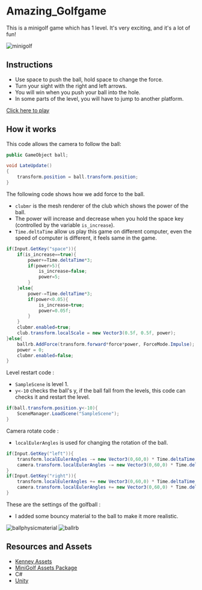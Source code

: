 Amazing_Golfgame
================

This is a minigolf game which has 1 level. It's very exciting, and it's a lot of fun!

![minigolf](https://user-images.githubusercontent.com/87847262/230893120-40314e34-cb8c-4531-876f-7b18283bc22b.jpg)

Instructions
-----------
  - Use space to push the ball, hold space to change the force.
  - Turn your sight with the right and left arrows.
  - You will win when you push your ball into the hole.
  - In some parts of the level, you will have to jump to another platform.

[Click here to play](Amazzzzzing_golfgame_v1/index.html)
  
How it works
------------

This code allows the camera to follow the ball:

~~~c#
public GameObject ball;

void LateUpdate()
{
    transform.position = ball.transform.position;
}
~~~

The following code shows how we add force to the ball.
  - `clubmr` is the mesh renderer of the club which shows the power of the ball.
  - The power will increase and decrease when you hold the space key (controlled by the variable `is_increase`).
  - `Time.deltaTime` allow us play this game on different computer, even the speed of computer is different, it feels same in the game.

~~~c#
if(Input.GetKey("space")){ 
    if(is_increase==true){
        power+=Time.deltaTime*3;
        if(power>5){
            is_increase=false;
            power=5;
        }
    }else{
        power-=Time.deltaTime*3;
        if(power<0.05){
            is_increase=true;
            power=0.05f;
        }
    }
    clubmr.enabled=true;
    club.transform.localScale = new Vector3(0.5f, 0.5f, power);
}else{    
    ballrb.AddForce(transform.forward*force*power, ForceMode.Impulse);
    power = 0;
    clubmr.enabled=false;
}

~~~

Level restart code :
  - `SampleScene` is level 1.
  - `y<-10` checks the ball's y, if the ball fall from the levels, this code can checks it and restart the level.

~~~c#
if(ball.transform.position.y<-10){
    SceneManager.LoadScene("SampleScene");
}
~~~

Camera rotate code :
  - `localEulerAngles` is used for changing the rotation of the ball.

~~~c#
if(Input.GetKey("left")){
    transform.localEulerAngles -= new Vector3(0,60,0) * Time.deltaTime;
    camera.transform.localEulerAngles -= new Vector3(0,60,0) * Time.deltaTime;
}
if(Input.GetKey("right")){
    transform.localEulerAngles += new Vector3(0,60,0) * Time.deltaTime;
    camera.transform.localEulerAngles += new Vector3(0,60,0) * Time.deltaTime;
}
~~~


These are the settings of the golfball :
  - I added some bouncy material to the ball to make it more realistic.

![ballphysicmaterial](https://user-images.githubusercontent.com/87847262/230895362-416db75e-d009-419a-8629-4b31fd9e4f62.jpg)
![ballrb](https://user-images.githubusercontent.com/87847262/230895669-da459d42-7050-4732-b462-6376832ad9e8.jpg)

Resources and Assets
--------------------
  - [Kenney Assets](https://www.kenney.nl/assets)
  - [MiniGolf Assets Package](https://www.kenney.nl/assets/minigolf-kit)
  - C#
  - [Unity](https://unity.com/)
